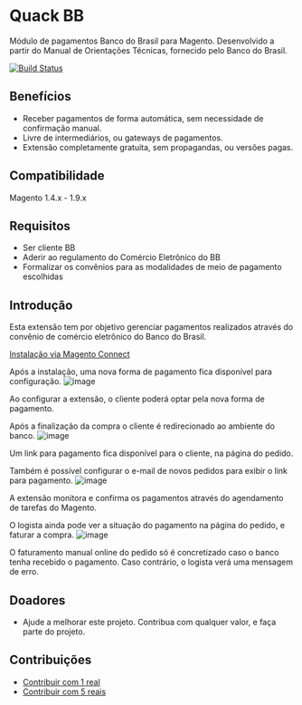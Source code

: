 # Quack BB
Módulo de pagamentos Banco do Brasil para Magento.
Desenvolvido a partir do Manual de Orientações Técnicas, fornecido pelo Banco do Brasil.

[![Build Status](https://travis-ci.org/rafaelpatro/Quack-BB.svg?style=flat)](https://travis-ci.org/rafaelpatro/Quack-BB)

## Benefícios
 - Receber pagamentos de forma automática, sem necessidade de confirmação manual.
 - Livre de intermediários, ou gateways de pagamentos.
 - Extensão completamente gratuita, sem propagandas, ou versões pagas.

## Compatibilidade
Magento 1.4.x - 1.9.x

## Requisitos
 - Ser cliente BB
 - Aderir ao regulamento do Comércio Eletrônico do BB
 - Formalizar os convênios para as modalidades de meio de pagamento escolhidas

## Introdução
Esta extensão tem por objetivo gerenciar pagamentos realizados através do convênio de comércio eletrônico do Banco do Brasil.

[Instalação via Magento Connect](http://www.magentocommerce.com/magento-connect/catalog/product/view/id/29215/)

Após a instalação, uma nova forma de pagamento fica disponível para configuração.
![image](https://cloud.githubusercontent.com/assets/13813964/9291502/8155073a-439a-11e5-96ba-1fb4cdebd3ca.png)

Ao configurar a extensão, o cliente poderá optar pela nova forma de pagamento.

Após a finalização da compra o cliente é redirecionado ao ambiente do banco.
![image](https://cloud.githubusercontent.com/assets/13813964/9291537/b6d5104c-439c-11e5-80e5-27107f33140e.png)

Um link para pagamento fica disponível para o cliente, na página do pedido.

Também é possível configurar o e-mail de novos pedidos para exibir o link para pagamento.
![image](https://cloud.githubusercontent.com/assets/13813964/9291571/8d5684fa-439f-11e5-9642-3d4c5a1e0535.png)

A extensão monitora e confirma os pagamentos através do agendamento de tarefas do Magento.

O logista ainda pode ver a situação do pagamento na página do pedido, e faturar a compra.
![image](https://cloud.githubusercontent.com/assets/13813964/9291554/059eec56-439e-11e5-997b-7762770ab451.png)

O faturamento manual online do pedido só é concretizado caso o banco tenha recebido o pagamento. Caso contrário, o logista verá uma mensagem de erro.

## Doadores
 - Ajude a melhorar este projeto. Contribua com qualquer valor, e faça parte do projeto.

## Contribuições
 - [Contribuir com 1 real](https://www.paypal.com/cgi-bin/webscr?cmd=_s-xclick&hosted_button_id=B3NHN3FQG4VDJ)
 - [Contribuir com 5 reais](https://www.paypal.com/cgi-bin/webscr?cmd=_s-xclick&hosted_button_id=M2V5ZU4PN5QYY)

